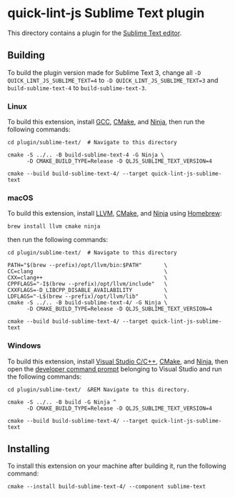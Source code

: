 # quick-lint-js Sublime Text plugin

This directory contains a plugin for the [Sublime Text editor].

## Building

To build the plugin version made for Sublime Text 3, change all
`-D QUICK_LINT_JS_SUBLIME_TEXT=4` to `-D QUICK_LINT_JS_SUBLIME_TEXT=3` and
`build-sublime-text-4` to `build-sublime-text-3`.

### Linux

To build this extension, install [GCC], [CMake], and [Ninja], then run the
following commands:

```shell
cd plugin/sublime-text/  # Navigate to this directory

cmake -S ../.. -B build-sublime-text-4 -G Ninja \
      -D CMAKE_BUILD_TYPE=Release -D QLJS_SUBLIME_TEXT_VERSION=4

cmake --build build-sublime-text-4/ --target quick-lint-js-sublime-text
```

### macOS

To build this extension, install [LLVM], [CMake], and [Ninja] using [Homebrew]:

```shell
brew install llvm cmake ninja
```

then run the following commands:

```shell
cd plugin/sublime-text/  # Navigate to this directory

PATH="$(brew --prefix)/opt/llvm/bin:$PATH"       \
CC=clang                                         \
CXX=clang++                                      \
CPPFLAGS="-I$(brew --prefix)/opt/llvm/include"   \
CXXFLAGS=-D_LIBCPP_DISABLE_AVAILABILITY          \
LDFLAGS="-L$(brew --prefix)/opt/llvm/lib"        \
cmake -S ../.. -B build-sublime-text-4/ -G Ninja \
      -D CMAKE_BUILD_TYPE=Release -D QLJS_SUBLIME_TEXT_VERSION=4

cmake --build build-sublime-text-4/ --target quick-lint-js-sublime-text
```

### Windows

To build this extension, install [Visual Studio C/C++], [CMake], and [Ninja],
then open the [developer command prompt] belonging to Visual Studio and run the
following commands:

```batch
cd plugin/sublime-text/  &REM Navigate to this directory.

cmake -S ../.. -B build -G Ninja ^
      -D CMAKE_BUILD_TYPE=Release -D QLJS_SUBLIME_TEXT_VERSION=4

cmake --build build-sublime-text-4/ --target quick-lint-js-sublime-text
```

## Installing

To install this extension on your machine after building it, run the following
command:

```shell
cmake --install build-sublime-text-4/ --component sublime-text
```

[Sublime Text editor]: https://www.sublimetext.com/
[GCC]: https://gcc.gnu.org/
[LLVM]: https://llvm.org/
[Visual Studio C/C++]: https://visualstudio.microsoft.com/vs/features/cplusplus/
[CMake]: https://cmake.org/
[Ninja]: https://ninja-build.org/
[Homebrew]: https://brew.sh/
[developer command prompt]: https://docs.microsoft.com/en-us/cpp/build/building-on-the-command-line?view=msvc-160#developer_command_prompt_shortcuts
